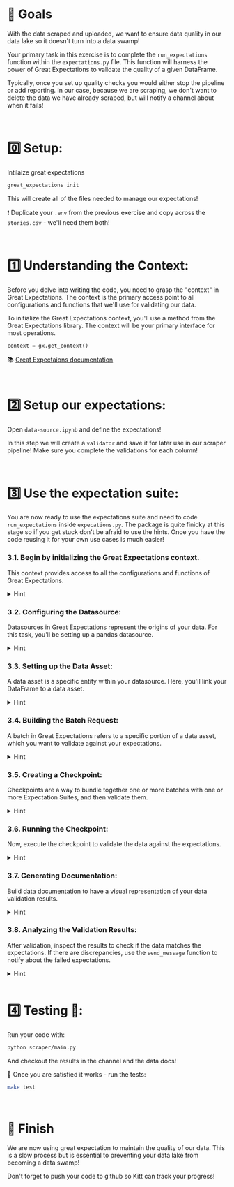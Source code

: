 # 🎯 Goals

With the data scraped and uploaded, we want to ensure data quality in our data lake so it doesn't turn into a data swamp!

Your primary task in this exercise is to complete the `run_expectations` function within the `expectations.py` file. This function will harness the power of Great Expectations to validate the quality of a given DataFrame.

Typically, once you set up quality checks you would either stop the pipeline or add reporting. In our case, because we are scraping, we don't want to delete the data we have already scraped, but will notify a channel about when it fails!

<br>

# 0️⃣ Setup:

Intilaize great expectations

```bash
great_expectations init
```

This will create all of the files needed to manage our expectations!

❗ Duplicate your `.env` from the previous exercise and copy across the `stories.csv` - we'll need them both!

<br>

# 1️⃣ Understanding the Context:

Before you delve into writing the code, you need to grasp the "context" in Great Expectations. The context is the primary access point to all configurations and functions that we'll use for validating our data.

To initialize the Great Expectations context, you'll use a method from the Great Expectations library. The context will be your primary interface for most operations.

```python
context = gx.get_context()
```

📚 [Great Expectaions documentation](https://docs.greatexpectations.io/docs/terms/data_context/)

<br>

# 2️⃣ Setup our expectations:

Open `data-source.ipynb` and define the expectations!

In this step we will create a `validator` and save it for later use in our scraper pipeline! Make sure you complete the validations for each column!

<br>

# 3️⃣ Use the expectation suite:

You are now ready to use the expectations suite and need to code `run_expectations` inside `expecations.py`. The package is quite finicky at this stage so if you get stuck don't be afraid to use the hints. Once you have the code reusing it for your own use cases is much easier!

### 3.1. Begin by initializing the Great Expectations context.

This context provides access to all the configurations and functions of Great Expectations.

<details>
<summary markdown='span'>Hint</summary>

To initialize the context:

```python
context = gx.get_context()
```

</details>

### 3.2. Configuring the Datasource:

Datasources in Great Expectations represent the origins of your data. For this task, you'll be setting up a pandas datasource.

<details>
<summary markdown='span'>Hint</summary>

To configure a pandas datasource:

```python
datasource = context.sources.add_or_update_pandas(name="hn_df")
```

</details>

### 3.3. Setting up the Data Asset:

A data asset is a specific entity within your datasource. Here, you'll link your DataFrame to a data asset.

<details>
<summary markdown='span'>Hint</summary>

To define a data asset:

```python
data_asset = datasource.add_dataframe_asset(name="hn_df")
```

</details>

### 3.4. Building the Batch Request:

A batch in Great Expectations refers to a specific portion of a data asset, which you want to validate against your expectations.

<details>
<summary markdown='span'>Hint</summary>

To construct a batch request:

```python
batch_request = data_asset.build_batch_request(dataframe=df)
```

</details>

### 3.5. Creating a Checkpoint:

Checkpoints are a way to bundle together one or more batches with one or more Expectation Suites, and then validate them.

<details>
<summary markdown='span'>Hint</summary>

To set up a checkpoint:

```python
checkpoint = context.add_or_update_checkpoint(
    name="check_hn",
    validations=[
        {
            "batch_request": batch_request,
            "expectation_suite_name": "hn_expectation_suite",
        }
    ],
)
```

</details>

### 3.6. Running the Checkpoint:

Now, execute the checkpoint to validate the data against the expectations.

<details>
<summary markdown='span'>Hint</summary>

To run the checkpoint:

```python
checkpoint_result = checkpoint.run()
```

</details>

### 3.7. Generating Documentation:

Build data documentation to have a visual representation of your data validation results.

<details>
<summary markdown='span'>Hint</summary>

To produce data documentation:

```python
context.build_data_docs()
```

</details>

### 3.8. Analyzing the Validation Results:

After validation, inspect the results to check if the data matches the expectations. If there are discrepancies, use the `send_message` function to notify about the failed expectations.

<details>
<summary markdown='span'>Hint</summary>

You can loop through the validation results and identify any failed expectations. Depending on the results, you can send notifications about the success or failures:

```python
failures = []
for expectation_result in ...:  # Iterate over validation results
    if not expectation_result["success"]:
        failures.append(expectation_result)

if failures:
    for failure in failures:
        send_message("Expectation failed!")
        # More details about the failure can be sent using send_message
else:
    send_message("All expectations passed!")
```

</details>

<br>

# 4️⃣ Testing 🧪:

Run your code with:

```bash
python scraper/main.py
```

And checkout the results in the channel and the data docs!

🧪 Once you are satisfied it works - run the tests:

```bash
make test
```
<br>

# 🏁 Finish

We are now using great expectation to maintain the quality of our data. This is a slow process but is essential to preventing your data lake from becoming a data swamp!

Don't forget to push your code to github so Kitt can track your progress!

<br>
